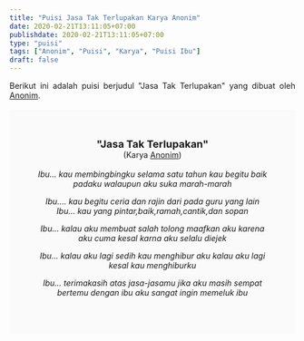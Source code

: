 ```yaml
---
title: "Puisi Jasa Tak Terlupakan Karya Anonim"
date: 2020-02-21T13:11:05+07:00
publishdate: 2020-02-21T13:11:05+07:00
type: "puisi"
tags: ["Anonim", "Puisi", "Karya", "Puisi Ibu"]
draft: false
---
```


<div dir="ltr" style="text-align: left;" trbidi="on"><div dir="ltr" style="text-align: left;" trbidi="on"><div style="text-align: justify;">Berikut ini adalah puisi berjudul "Jasa Tak Terlupakan" yang dibuat oleh <a href="https://www.sekata.web.id/tags/anonim" target="_blank">Anonim</a>. </div><br /><div style="background: #FAFAFA; font-size: 14px; padding: 50px; text-align: center;"><span style="font-size: 18px;"><b>"Jasa Tak Terlupakan"</b></span><br />(Karya <a href="https://www.sekata.web.id/tags/anonim" target="_blank">Anonim</a>) <br /><br /><i>Ibu…
kau membingbingku selama satu tahun
kau begitu baik padaku walaupun aku suka marah-marah

Ibu….
kau begitu ceria dan rajin dari pada guru yang lain
Ibu…
kau yang pintar,baik,ramah,cantik,dan sopan

Ibu…
kalau aku membuat salah tolong maafkan aku
karena aku cuma kesal karna aku selalu diejek

Ibu…
kalau aku lagi sedih kau menghibur aku
kalau aku lagi kesal kau menghiburku

Ibu…
terimakasih atas jasa-jasamu jika aku
masih sempat bertemu dengan ibu
aku sangat ingin memeluk ibu</i></div></div></div>

